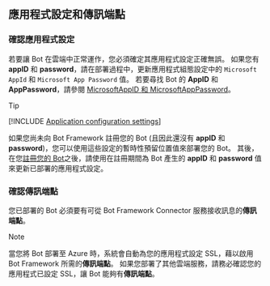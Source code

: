 ## <a name="application-settings-and-messaging-endpoint"></a>應用程式設定和傳訊端點

### <a name="verify-application-settings"></a>確認應用程式設定

若要讓 Bot 在雲端中正常運作，您必須確定其應用程式設定正確無誤。 如果您有 **appID** 和 **password**，請在部署過程中，更新應用程式組態設定中的 `Microsoft AppId` 和 `Microsoft App Password` 值。 若要尋找 Bot 的 **AppID** 和 **AppPassword**，請參閱 [MicrosoftAppID 和 MicrosoftAppPassword](~/bot-service-manage-overview.md#microsoftappid-and-microsoftapppassword)。

> [!TIP]
> [!INCLUDE [Application configuration settings](~/includes/snippet-tip-bot-config-settings.md)]

如果您尚未向 Bot Framework 註冊您的 Bot (且因此還沒有 **appID** 和 **password**)，您可以使用這些設定的暫時性預留位置值來部署您的 Bot。
其後，在您[註冊您的 Bot](~/bot-service-quickstart-registration.md)之後，請使用在註冊期間為 Bot 產生的 **appID** 和 **password** 值來更新已部署的應用程式設定。

### <a id="messagingEndpoint"></a>確認傳訊端點

您已部署的 Bot 必須要有可從 Bot Framework Connector 服務接收訊息的**傳訊端點**。

> [!NOTE]
> 當您將 Bot 部署至 Azure 時，系統會自動為您的應用程式設定 SSL，藉以啟用 Bot Framework 所需的**傳訊端點**。
> 如果您部署了其他雲端服務，請務必確認您的應用程式已設定 SSL，讓 Bot 能夠有**傳訊端點**。
